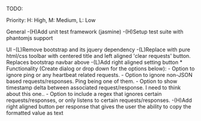 TODO:

Priority:
  H: High,
  M: Medium,
  L: Low

General
  -(H)Add unit test framework (jasmine)
  -(H)Setup test suite with phantomjs support
  
UI
  -(L)Remove bootstrap and its jquery dependency
  -(L)Replace with pure html/css toolbar with centered title and left aligned 'clear requests' button. Replaces bootstrap navbar above
  -(L)Add right aligned setting button
      * Functionality (Create dialog or drop down for the options below):
          - Option to ignore ping or any heartbeat related requests.
          - Option to ignore non-JSON based requests/responses. Ping being one of them.
          - Option to show timestamp delta between associated request/response. I need to think about this one..
          - Option to include a regex that ignores certain requests/responses, or only listens to certain requests/responses.
  -(H)Add right aligned button per response that gives the user the ability to copy the formatted value as text
